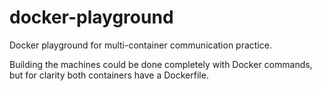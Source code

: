 # docker-playground
Docker playground for multi-container communication practice. 

Building the machines could be done completely with Docker commands, but for clarity both containers have a Dockerfile.
